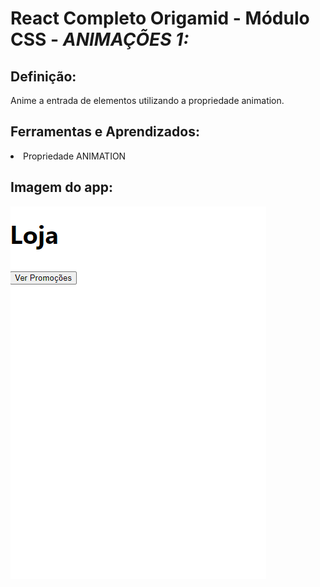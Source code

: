 # React Completo Origamid - Módulo CSS - <i> ANIMAÇÕES 1: </i>

## Definição:

<p>Anime a entrada de elementos utilizando a propriedade animation.</p>

## Ferramentas e Aprendizados:
<li> Propriedade ANIMATION</li>

## Imagem do app:

<img src="./animation1.gif"/>